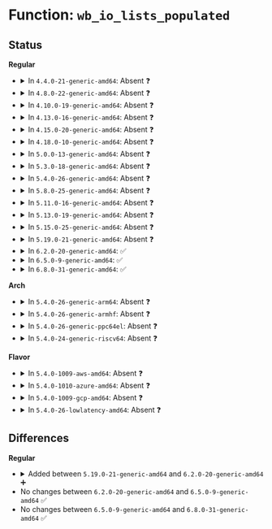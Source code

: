 # Function: <code>wb_io_lists_populated</code>

## Status
<b>Regular</b>
<ul>
<li>
<details>
<summary>In <code>4.4.0-21-generic-amd64</code>: Absent ❓</summary>

```json
{
  "name": "wb_io_lists_populated",
  "collision_type": "Unique Static",
  "inline_type": "Selective",
  "funcs": [
    {
      "addr": 18446744071581164032,
      "name": "wb_io_lists_populated",
      "external": false,
      "loc": "fs/fs-writeback.c:102",
      "file": "fs/fs-writeback.c",
      "inline": "not declared, inlined",
      "caller_inline": [
        "fs/fs-writeback.c:queue_io"
      ],
      "caller_func": [
        "fs/fs-writeback.c:queue_io"
      ]
    }
  ],
  "symbols": [
    {
      "addr": 18446744071581164032,
      "name": "wb_io_lists_populated.part.42",
      "section": ".text",
      "bind": "STB_LOCAL",
      "size": 88
    }
  ]
}
```
</details>
</li>
<li>
<details>
<summary>In <code>4.8.0-22-generic-amd64</code>: Absent ❓</summary>

```json
{
  "name": "wb_io_lists_populated",
  "collision_type": "Unique Static",
  "inline_type": "Selective",
  "funcs": [
    {
      "addr": 18446744071581334611,
      "name": "wb_io_lists_populated",
      "external": false,
      "loc": "fs/fs-writeback.c:102",
      "file": "fs/fs-writeback.c",
      "inline": "not declared, inlined",
      "caller_inline": [
        "fs/fs-writeback.c:queue_io"
      ],
      "caller_func": [
        "fs/fs-writeback.c:queue_io"
      ]
    }
  ],
  "symbols": [
    {
      "addr": 18446744071581334384,
      "name": "wb_io_lists_populated.part.52",
      "section": ".text",
      "bind": "STB_LOCAL",
      "size": 88
    }
  ]
}
```
</details>
</li>
<li>
<details>
<summary>In <code>4.10.0-19-generic-amd64</code>: Absent ❓</summary>

```json
{
  "name": "wb_io_lists_populated",
  "collision_type": "Unique Static",
  "inline_type": "Selective",
  "funcs": [
    {
      "addr": 18446744071581413747,
      "name": "wb_io_lists_populated",
      "external": false,
      "loc": "fs/fs-writeback.c:102",
      "file": "fs/fs-writeback.c",
      "inline": "not declared, inlined",
      "caller_inline": [
        "fs/fs-writeback.c:queue_io"
      ],
      "caller_func": [
        "fs/fs-writeback.c:queue_io"
      ]
    }
  ],
  "symbols": [
    {
      "addr": 18446744071581413520,
      "name": "wb_io_lists_populated.part.54",
      "section": ".text",
      "bind": "STB_LOCAL",
      "size": 88
    }
  ]
}
```
</details>
</li>
<li>
<details>
<summary>In <code>4.13.0-16-generic-amd64</code>: Absent ❓</summary>

```json
{
  "name": "wb_io_lists_populated",
  "collision_type": "Unique Static",
  "inline_type": "Selective",
  "funcs": [
    {
      "addr": 18446744071581468034,
      "name": "wb_io_lists_populated",
      "external": false,
      "loc": "fs/fs-writeback.c:102",
      "file": "fs/fs-writeback.c",
      "inline": "not declared, inlined",
      "caller_inline": [
        "fs/fs-writeback.c:queue_io"
      ],
      "caller_func": [
        "fs/fs-writeback.c:queue_io"
      ]
    }
  ],
  "symbols": [
    {
      "addr": 18446744071581467856,
      "name": "wb_io_lists_populated.part.54",
      "section": ".text",
      "bind": "STB_LOCAL",
      "size": 45
    }
  ]
}
```
</details>
</li>
<li>
<details>
<summary>In <code>4.15.0-20-generic-amd64</code>: Absent ❓</summary>

```json
{
  "name": "wb_io_lists_populated",
  "collision_type": "Unique Static",
  "inline_type": "Selective",
  "funcs": [
    {
      "addr": 18446744071581610162,
      "name": "wb_io_lists_populated",
      "external": false,
      "loc": "fs/fs-writeback.c:102",
      "file": "fs/fs-writeback.c",
      "inline": "not declared, inlined",
      "caller_inline": [
        "fs/fs-writeback.c:queue_io"
      ],
      "caller_func": [
        "fs/fs-writeback.c:queue_io"
      ]
    }
  ],
  "symbols": [
    {
      "addr": 18446744071581609984,
      "name": "wb_io_lists_populated.part.54",
      "section": ".text",
      "bind": "STB_LOCAL",
      "size": 45
    }
  ]
}
```
</details>
</li>
<li>
<details>
<summary>In <code>4.18.0-10-generic-amd64</code>: Absent ❓</summary>

```json
{
  "name": "wb_io_lists_populated",
  "collision_type": "Unique Static",
  "inline_type": "Selective",
  "funcs": [
    {
      "addr": 18446744071581768450,
      "name": "wb_io_lists_populated",
      "external": false,
      "loc": "fs/fs-writeback.c:102",
      "file": "fs/fs-writeback.c",
      "inline": "not declared, inlined",
      "caller_inline": [
        "fs/fs-writeback.c:queue_io"
      ],
      "caller_func": [
        "fs/fs-writeback.c:queue_io"
      ]
    }
  ],
  "symbols": [
    {
      "addr": 18446744071581768272,
      "name": "wb_io_lists_populated.part.44",
      "section": ".text",
      "bind": "STB_LOCAL",
      "size": 45
    }
  ]
}
```
</details>
</li>
<li>
<details>
<summary>In <code>5.0.0-13-generic-amd64</code>: Absent ❓</summary>

```json
{
  "name": "wb_io_lists_populated",
  "collision_type": "Unique Static",
  "inline_type": "Selective",
  "funcs": [
    {
      "addr": 18446744071581855026,
      "name": "wb_io_lists_populated",
      "external": false,
      "loc": "fs/fs-writeback.c:102",
      "file": "fs/fs-writeback.c",
      "inline": "not declared, inlined",
      "caller_inline": [
        "fs/fs-writeback.c:queue_io"
      ],
      "caller_func": [
        "fs/fs-writeback.c:queue_io"
      ]
    }
  ],
  "symbols": [
    {
      "addr": 18446744071581854848,
      "name": "wb_io_lists_populated.part.45",
      "section": ".text",
      "bind": "STB_LOCAL",
      "size": 45
    }
  ]
}
```
</details>
</li>
<li>
<details>
<summary>In <code>5.3.0-18-generic-amd64</code>: Absent ❓</summary>

```json
{
  "name": "wb_io_lists_populated",
  "collision_type": "Unique Static",
  "inline_type": "Selective",
  "funcs": [
    {
      "addr": 18446744071581979621,
      "name": "wb_io_lists_populated",
      "external": false,
      "loc": "fs/fs-writeback.c:103",
      "file": "fs/fs-writeback.c",
      "inline": "not declared, inlined",
      "caller_inline": [
        "fs/fs-writeback.c:queue_io"
      ],
      "caller_func": [
        "fs/fs-writeback.c:queue_io"
      ]
    }
  ],
  "symbols": [
    {
      "addr": 18446744071581979440,
      "name": "wb_io_lists_populated.part.0",
      "section": ".text",
      "bind": "STB_LOCAL",
      "size": 45
    }
  ]
}
```
</details>
</li>
<li>
<details>
<summary>In <code>5.4.0-26-generic-amd64</code>: Absent ❓</summary>

```json
{
  "name": "wb_io_lists_populated",
  "collision_type": "Unique Static",
  "inline_type": "Selective",
  "funcs": [
    {
      "addr": 18446744071582054613,
      "name": "wb_io_lists_populated",
      "external": false,
      "loc": "fs/fs-writeback.c:86",
      "file": "fs/fs-writeback.c",
      "inline": "not declared, inlined",
      "caller_inline": [
        "fs/fs-writeback.c:queue_io"
      ],
      "caller_func": [
        "fs/fs-writeback.c:queue_io"
      ]
    }
  ],
  "symbols": [
    {
      "addr": 18446744071582054432,
      "name": "wb_io_lists_populated.part.0",
      "section": ".text",
      "bind": "STB_LOCAL",
      "size": 45
    }
  ]
}
```
</details>
</li>
<li>
<details>
<summary>In <code>5.8.0-25-generic-amd64</code>: Absent ❓</summary>

```json
{
  "name": "wb_io_lists_populated",
  "collision_type": "Unique Static",
  "inline_type": "Selective",
  "funcs": [
    {
      "addr": 18446744071582294728,
      "name": "wb_io_lists_populated",
      "external": false,
      "loc": "fs/fs-writeback.c:85",
      "file": "fs/fs-writeback.c",
      "inline": "not declared, inlined",
      "caller_inline": [
        "fs/fs-writeback.c:queue_io"
      ],
      "caller_func": [
        "fs/fs-writeback.c:queue_io"
      ]
    }
  ],
  "symbols": [
    {
      "addr": 18446744071582289616,
      "name": "wb_io_lists_populated.part.0",
      "section": ".text",
      "bind": "STB_LOCAL",
      "size": 45
    }
  ]
}
```
</details>
</li>
<li>
<details>
<summary>In <code>5.11.0-16-generic-amd64</code>: Absent ❓</summary>

```json
{
  "name": "wb_io_lists_populated",
  "collision_type": "Unique Static",
  "inline_type": "Selective",
  "funcs": [
    {
      "addr": 18446744071582347740,
      "name": "wb_io_lists_populated",
      "external": false,
      "loc": "fs/fs-writeback.c:85",
      "file": "fs/fs-writeback.c",
      "inline": "not declared, inlined",
      "caller_inline": [
        "fs/fs-writeback.c:queue_io"
      ],
      "caller_func": [
        "fs/fs-writeback.c:queue_io"
      ]
    }
  ],
  "symbols": [
    {
      "addr": 18446744071582342704,
      "name": "wb_io_lists_populated.part.0",
      "section": ".text",
      "bind": "STB_LOCAL",
      "size": 45
    }
  ]
}
```
</details>
</li>
<li>
<details>
<summary>In <code>5.13.0-19-generic-amd64</code>: Absent ❓</summary>

```json
{
  "name": "wb_io_lists_populated",
  "collision_type": "Unique Static",
  "inline_type": "Selective",
  "funcs": [
    {
      "addr": 18446744071582374796,
      "name": "wb_io_lists_populated",
      "external": false,
      "loc": "fs/fs-writeback.c:85",
      "file": "fs/fs-writeback.c",
      "inline": "not declared, inlined",
      "caller_inline": [
        "fs/fs-writeback.c:queue_io"
      ],
      "caller_func": [
        "fs/fs-writeback.c:queue_io"
      ]
    }
  ],
  "symbols": [
    {
      "addr": 18446744071582370320,
      "name": "wb_io_lists_populated.part.0",
      "section": ".text",
      "bind": "STB_LOCAL",
      "size": 45
    }
  ]
}
```
</details>
</li>
<li>
<details>
<summary>In <code>5.15.0-25-generic-amd64</code>: Absent ❓</summary>

```json
{
  "name": "wb_io_lists_populated",
  "collision_type": "Unique Static",
  "inline_type": "Selective",
  "funcs": [
    {
      "addr": 18446744071582696041,
      "name": "wb_io_lists_populated",
      "external": false,
      "loc": "fs/fs-writeback.c:85",
      "file": "fs/fs-writeback.c",
      "inline": "not declared, inlined",
      "caller_inline": [
        "fs/fs-writeback.c:queue_io",
        "fs/fs-writeback.c:queue_io",
        "fs/fs-writeback.c:redirty_tail_locked"
      ],
      "caller_func": [
        "fs/fs-writeback.c:redirty_tail_locked"
      ]
    }
  ],
  "symbols": [
    {
      "addr": 18446744071582690912,
      "name": "wb_io_lists_populated.part.0",
      "section": ".text",
      "bind": "STB_LOCAL",
      "size": 45
    }
  ]
}
```
</details>
</li>
<li>
<details>
<summary>In <code>5.19.0-21-generic-amd64</code>: Absent ❓</summary>

```json
{
  "name": "wb_io_lists_populated",
  "collision_type": "Unique Static",
  "inline_type": "Selective",
  "funcs": [
    {
      "addr": 18446744071583245097,
      "name": "wb_io_lists_populated",
      "external": false,
      "loc": "fs/fs-writeback.c:85",
      "file": "fs/fs-writeback.c",
      "inline": "not declared, inlined",
      "caller_inline": [
        "fs/fs-writeback.c:queue_io",
        "fs/fs-writeback.c:queue_io",
        "fs/fs-writeback.c:redirty_tail_locked"
      ],
      "caller_func": [
        "fs/fs-writeback.c:redirty_tail_locked"
      ]
    }
  ],
  "symbols": [
    {
      "addr": 18446744071583242768,
      "name": "wb_io_lists_populated.part.0",
      "section": ".text",
      "bind": "STB_LOCAL",
      "size": 53
    }
  ]
}
```
</details>
</li>
<li>
<details>
<summary>In <code>6.2.0-20-generic-amd64</code>: ✅</summary>

```c
bool wb_io_lists_populated(struct bdi_writeback * wb)
```

```json
{
  "name": "wb_io_lists_populated",
  "collision_type": "Unique Static",
  "inline_type": "No",
  "funcs": [
    {
      "addr": 18446744071583812896,
      "name": "wb_io_lists_populated",
      "external": false,
      "loc": "fs/fs-writeback.c:85",
      "file": "fs/fs-writeback.c",
      "inline": "seen, unknown",
      "caller_inline": [],
      "caller_func": [
        "fs/fs-writeback.c:queue_io",
        "fs/fs-writeback.c:inode_io_list_move_locked"
      ]
    }
  ],
  "symbols": [
    {
      "addr": 18446744071583812896,
      "name": "wb_io_lists_populated",
      "section": ".text",
      "bind": "STB_LOCAL",
      "size": 74
    }
  ]
}
```
</details>
</li>
<li>
<details>
<summary>In <code>6.5.0-9-generic-amd64</code>: ✅</summary>

```c
bool wb_io_lists_populated(struct bdi_writeback * wb)
```

```json
{
  "name": "wb_io_lists_populated",
  "collision_type": "Unique Static",
  "inline_type": "No",
  "funcs": [
    {
      "addr": 18446744071584030272,
      "name": "wb_io_lists_populated",
      "external": false,
      "loc": "fs/fs-writeback.c:85",
      "file": "fs/fs-writeback.c",
      "inline": "seen, unknown",
      "caller_inline": [],
      "caller_func": [
        "fs/fs-writeback.c:queue_io",
        "fs/fs-writeback.c:inode_io_list_move_locked"
      ]
    }
  ],
  "symbols": [
    {
      "addr": 18446744071584030272,
      "name": "wb_io_lists_populated",
      "section": ".text",
      "bind": "STB_LOCAL",
      "size": 74
    }
  ]
}
```
</details>
</li>
<li>
<details>
<summary>In <code>6.8.0-31-generic-amd64</code>: ✅</summary>

```c
bool wb_io_lists_populated(struct bdi_writeback * wb)
```

```json
{
  "name": "wb_io_lists_populated",
  "collision_type": "Unique Static",
  "inline_type": "No",
  "funcs": [
    {
      "addr": 18446744071584245072,
      "name": "wb_io_lists_populated",
      "external": false,
      "loc": "fs/fs-writeback.c:85",
      "file": "fs/fs-writeback.c",
      "inline": "seen, unknown",
      "caller_inline": [],
      "caller_func": [
        "fs/fs-writeback.c:queue_io",
        "fs/fs-writeback.c:inode_io_list_move_locked"
      ]
    }
  ],
  "symbols": [
    {
      "addr": 18446744071584245072,
      "name": "wb_io_lists_populated",
      "section": ".text",
      "bind": "STB_LOCAL",
      "size": 74
    }
  ]
}
```
</details>
</li>
</ul>
<b>Arch</b>
<ul>
<li>
<details>
<summary>In <code>5.4.0-26-generic-arm64</code>: Absent ❓</summary>

```json
{
  "name": "wb_io_lists_populated",
  "collision_type": "Unique Static",
  "inline_type": "Selective",
  "funcs": [
    {
      "addr": 18446603336493591904,
      "name": "wb_io_lists_populated",
      "external": false,
      "loc": "fs/fs-writeback.c:86",
      "file": "fs/fs-writeback.c",
      "inline": "not declared, inlined",
      "caller_inline": [
        "fs/fs-writeback.c:queue_io"
      ],
      "caller_func": [
        "fs/fs-writeback.c:queue_io"
      ]
    }
  ],
  "symbols": [
    {
      "addr": 18446603336493578776,
      "name": "wb_io_lists_populated.part.0",
      "section": ".text",
      "bind": "STB_LOCAL",
      "size": 140
    }
  ]
}
```
</details>
</li>
<li>
<details>
<summary>In <code>5.4.0-26-generic-armhf</code>: Absent ❓</summary>

```json
{
  "name": "wb_io_lists_populated",
  "collision_type": "Unique Static",
  "inline_type": "Selective",
  "funcs": [
    {
      "addr": 3227129704,
      "name": "wb_io_lists_populated",
      "external": false,
      "loc": "fs/fs-writeback.c:86",
      "file": "fs/fs-writeback.c",
      "inline": "not declared, inlined",
      "caller_inline": [
        "fs/fs-writeback.c:queue_io"
      ],
      "caller_func": [
        "fs/fs-writeback.c:queue_io"
      ]
    }
  ],
  "symbols": [
    {
      "addr": 3227129412,
      "name": "wb_io_lists_populated.part.0",
      "section": ".text",
      "bind": "STB_LOCAL",
      "size": 144
    }
  ]
}
```
</details>
</li>
<li>
<details>
<summary>In <code>5.4.0-26-generic-ppc64el</code>: Absent ❓</summary>

```json
{
  "name": "wb_io_lists_populated",
  "collision_type": "Unique Static",
  "inline_type": "Selective",
  "funcs": [
    {
      "addr": 13835058055287165332,
      "name": "wb_io_lists_populated",
      "external": false,
      "loc": "fs/fs-writeback.c:86",
      "file": "fs/fs-writeback.c",
      "inline": "not declared, inlined",
      "caller_inline": [
        "fs/fs-writeback.c:queue_io",
        "fs/fs-writeback.c:inode_io_list_move_locked"
      ],
      "caller_func": [
        "fs/fs-writeback.c:queue_io",
        "fs/fs-writeback.c:inode_io_list_move_locked"
      ]
    }
  ],
  "symbols": [
    {
      "addr": 13835058055287164736,
      "name": "wb_io_lists_populated.part.0",
      "section": ".text",
      "bind": "STB_LOCAL",
      "size": 116
    }
  ]
}
```
</details>
</li>
<li>
<details>
<summary>In <code>5.4.0-24-generic-riscv64</code>: Absent ❓</summary>

```json
{
  "name": "wb_io_lists_populated",
  "collision_type": "Unique Static",
  "inline_type": "Selective",
  "funcs": [
    {
      "addr": 18446743936273235930,
      "name": "wb_io_lists_populated",
      "external": false,
      "loc": "fs/fs-writeback.c:86",
      "file": "fs/fs-writeback.c",
      "inline": "not declared, inlined",
      "caller_inline": [
        "fs/fs-writeback.c:queue_io"
      ],
      "caller_func": [
        "fs/fs-writeback.c:queue_io"
      ]
    }
  ],
  "symbols": [
    {
      "addr": 18446743936273235752,
      "name": "wb_io_lists_populated.part.0",
      "section": ".text",
      "bind": "STB_LOCAL",
      "size": 62
    }
  ]
}
```
</details>
</li>
</ul>
<b>Flavor</b>
<ul>
<li>
<details>
<summary>In <code>5.4.0-1009-aws-amd64</code>: Absent ❓</summary>

```json
{
  "name": "wb_io_lists_populated",
  "collision_type": "Unique Static",
  "inline_type": "Selective",
  "funcs": [
    {
      "addr": 18446744071582023349,
      "name": "wb_io_lists_populated",
      "external": false,
      "loc": "fs/fs-writeback.c:86",
      "file": "fs/fs-writeback.c",
      "inline": "not declared, inlined",
      "caller_inline": [
        "fs/fs-writeback.c:queue_io"
      ],
      "caller_func": [
        "fs/fs-writeback.c:queue_io"
      ]
    }
  ],
  "symbols": [
    {
      "addr": 18446744071582023168,
      "name": "wb_io_lists_populated.part.0",
      "section": ".text",
      "bind": "STB_LOCAL",
      "size": 45
    }
  ]
}
```
</details>
</li>
<li>
<details>
<summary>In <code>5.4.0-1010-azure-amd64</code>: Absent ❓</summary>

```json
{
  "name": "wb_io_lists_populated",
  "collision_type": "Unique Static",
  "inline_type": "Selective",
  "funcs": [
    {
      "addr": 18446744071581960917,
      "name": "wb_io_lists_populated",
      "external": false,
      "loc": "fs/fs-writeback.c:86",
      "file": "fs/fs-writeback.c",
      "inline": "not declared, inlined",
      "caller_inline": [
        "fs/fs-writeback.c:queue_io"
      ],
      "caller_func": [
        "fs/fs-writeback.c:queue_io"
      ]
    }
  ],
  "symbols": [
    {
      "addr": 18446744071581960736,
      "name": "wb_io_lists_populated.part.0",
      "section": ".text",
      "bind": "STB_LOCAL",
      "size": 45
    }
  ]
}
```
</details>
</li>
<li>
<details>
<summary>In <code>5.4.0-1009-gcp-amd64</code>: Absent ❓</summary>

```json
{
  "name": "wb_io_lists_populated",
  "collision_type": "Unique Static",
  "inline_type": "Selective",
  "funcs": [
    {
      "addr": 18446744071582014629,
      "name": "wb_io_lists_populated",
      "external": false,
      "loc": "fs/fs-writeback.c:86",
      "file": "fs/fs-writeback.c",
      "inline": "not declared, inlined",
      "caller_inline": [
        "fs/fs-writeback.c:queue_io"
      ],
      "caller_func": [
        "fs/fs-writeback.c:queue_io"
      ]
    }
  ],
  "symbols": [
    {
      "addr": 18446744071582014448,
      "name": "wb_io_lists_populated.part.0",
      "section": ".text",
      "bind": "STB_LOCAL",
      "size": 45
    }
  ]
}
```
</details>
</li>
<li>
<details>
<summary>In <code>5.4.0-26-lowlatency-amd64</code>: Absent ❓</summary>

```json
{
  "name": "wb_io_lists_populated",
  "collision_type": "Unique Static",
  "inline_type": "Selective",
  "funcs": [
    {
      "addr": 18446744071582085605,
      "name": "wb_io_lists_populated",
      "external": false,
      "loc": "fs/fs-writeback.c:86",
      "file": "fs/fs-writeback.c",
      "inline": "not declared, inlined",
      "caller_inline": [
        "fs/fs-writeback.c:queue_io"
      ],
      "caller_func": [
        "fs/fs-writeback.c:queue_io"
      ]
    }
  ],
  "symbols": [
    {
      "addr": 18446744071582085424,
      "name": "wb_io_lists_populated.part.0",
      "section": ".text",
      "bind": "STB_LOCAL",
      "size": 45
    }
  ]
}
```
</details>
</li>
</ul>

## Differences
<b>Regular</b>
<ul>
<li>
<details>
<summary>Added between <code>5.19.0-21-generic-amd64</code> and <code>6.2.0-20-generic-amd64</code> ➕</summary>

```c
bool wb_io_lists_populated(struct bdi_writeback * wb)
```
</details>
</li>
<li>
No changes between <code>6.2.0-20-generic-amd64</code> and <code>6.5.0-9-generic-amd64</code> ✅
</li>
<li>
No changes between <code>6.5.0-9-generic-amd64</code> and <code>6.8.0-31-generic-amd64</code> ✅
</li>
</ul>
